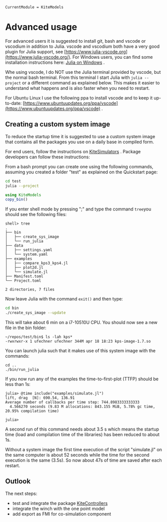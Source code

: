 ```@meta
CurrentModule = KiteModels
```
# Advanced usage
For advanced users it is suggested to install git, bash and vscode or vscodium in addition to Julia. vscode and vscodium both have a very good plugin for Julia support, see [https://www.julia-vscode.org](https://www.julia-vscode.org/).
For Windows users, you can find some installation instructions here: [Julia on Windows](https://github.com/ufechner7/KiteViewer/blob/main/doc/Windows.md) .

Whe using vscode, I do NOT use the Julia terminal provided by vscode, but the normal bash terminal. From this terminal I start Julia with ```julia --project``` or a different command as explained below. This makes it easier to understand what happens and is also faster when you need to restart.

For Ubuntu Linux I use the following ppa to install vscode and to keep it up-to-date: [https://www.ubuntuupdates.org/ppa/vscode](https://www.ubuntuupdates.org/ppa/vscode) .

## Creating a custom system image
To reduce the startup time it is suggested to use a custom system image that contains all the packages you use on a daily base in compiled form.

For end users, follow the instructions on [KiteSimulators](https://github.com/aenarete/KiteSimulators.jl) .
Package developers can follow these instructions:

From a bash prompt you can create one using the following commands, assuming you created a folder "test" as explained on the Quickstart page:
```bash
cd test
julia --project
```
```julia
using KiteModels
copy_bin()
```
If you enter shell mode by pressing ";" and type the command ```tree```you should see the following files:
```
shell> tree
.
├── bin
│   ├── create_sys_image
│   └── run_julia
├── data
│   ├── settings.yaml
│   └── system.yaml
├── examples
│   ├── compare_kps3_kps4.jl
│   ├── plot2d.jl
│   └── simulate.jl
├── Manifest.toml
└── Project.toml

2 directories, 7 files
```
Now leave Julia with the command ```exit()``` and then type:
```bash
cd bin
./create_sys_image --update
```
This will take about 6 min on a  i7-10510U CPU. You should now see a new file in the bin folder:
```
~/repos/test/bin$ ls -lah kps*
-rwxrwxr-x 1 ufechner ufechner 344M apr 18 18:23 kps-image-1.7.so
```
You can launch julia such that it makes use of this system image with the commands:
```
cd ..
./bin/run_julia
```
If you now run any of the examples the time-to-first-plot (TTFP) should be less than 1s:
```
julia> @time include("examples/simulate.jl")
lift, drag  [N]: 690.54, 136.91
Average number of callbacks per time step: 744.8983333333333
  4.566270 seconds (9.83 M allocations: 843.155 MiB, 5.78% gc time, 20.95% compilation time)

julia> 
```
A second run of this command needs about 3.5 s which means the startup time (load and compilation time of the libraries) has been reduced to about 1s.

Without a system image the first time execution of the script "simulate.jl" on the same computer is about 52 seconds
while the time for the second execution is the same (3.5s). So now about 47s of time are saved after each restart.

## Outlook

The next steps:
- test and integrate the package  [KiteControllers](https://github.com/aenarete/KiteControllers.jl) 
- integrate the winch with the one point model
- add export as FMI for co-simulation component

